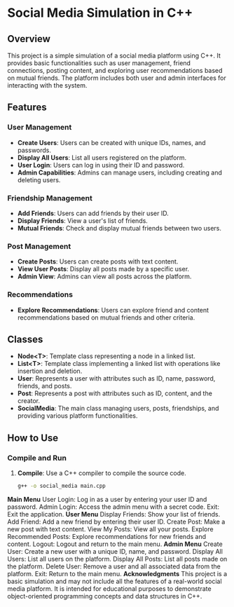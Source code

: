# Social Media Simulation in C++

## Overview

This project is a simple simulation of a social media platform using C++. It provides basic functionalities such as user management, friend connections, posting content, and exploring user recommendations based on mutual friends. The platform includes both user and admin interfaces for interacting with the system.

## Features

### User Management
- **Create Users**: Users can be created with unique IDs, names, and passwords.
- **Display All Users**: List all users registered on the platform.
- **User Login**: Users can log in using their ID and password.
- **Admin Capabilities**: Admins can manage users, including creating and deleting users.

### Friendship Management
- **Add Friends**: Users can add friends by their user ID.
- **Display Friends**: View a user's list of friends.
- **Mutual Friends**: Check and display mutual friends between two users.

### Post Management
- **Create Posts**: Users can create posts with text content.
- **View User Posts**: Display all posts made by a specific user.
- **Admin View**: Admins can view all posts across the platform.

### Recommendations
- **Explore Recommendations**: Users can explore friend and content recommendations based on mutual friends and other criteria.

## Classes

- **Node\<T\>**: Template class representing a node in a linked list.
- **List\<T\>**: Template class implementing a linked list with operations like insertion and deletion.
- **User**: Represents a user with attributes such as ID, name, password, friends, and posts.
- **Post**: Represents a post with attributes such as ID, content, and the creator.
- **SocialMedia**: The main class managing users, posts, friendships, and providing various platform functionalities.

## How to Use

### Compile and Run

1. **Compile**: Use a C++ compiler to compile the source code.
   ```bash
   g++ -o social_media main.cpp
**Main Menu**
User Login: Log in as a user by entering your user ID and password.
Admin Login: Access the admin menu with a secret code.
Exit: Exit the application.
**User Menu**
Display Friends: Show your list of friends.
Add Friend: Add a new friend by entering their user ID.
Create Post: Make a new post with text content.
View My Posts: View all your posts.
Explore Recommended Posts: Explore recommendations for new friends and content.
Logout: Logout and return to the main menu.
**Admin Menu**
Create User: Create a new user with a unique ID, name, and password.
Display All Users: List all users on the platform.
Display All Posts: List all posts made on the platform.
Delete User: Remove a user and all associated data from the platform.
Exit: Return to the main menu.
**Acknowledgments**
This project is a basic simulation and may not include all the features of a real-world social media platform. It is intended for educational purposes to demonstrate object-oriented programming concepts and data structures in C++.
